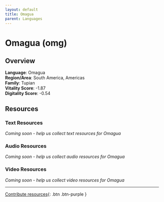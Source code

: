 ```yaml
---
layout: default
title: Omagua
parent: Languages
---
```


# Omagua (omg)

## Overview

**Language**: Omagua  
**Region/Area**: South America, Americas  
**Family**: Tupian  
**Vitality Score**: -1.87  
**Digitality Score**: -0.54  

## Resources

### Text Resources
*Coming soon - help us collect text resources for Omagua*

### Audio Resources
*Coming soon - help us collect audio resources for Omagua*

### Video Resources
*Coming soon - help us collect video resources for Omagua*

---

[Contribute resources](https://fairtrain.github.io/){: .btn .btn-purple }
